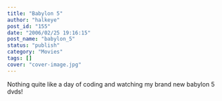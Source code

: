 ```yaml
---
title: "Babylon 5"
author: "halkeye"
post_id: "155"
date: "2006/02/25 19:16:15"
post_name: "babylon_5"
status: "publish"
category: "Movies"
tags: []
cover: "cover-image.jpg"
---
```


Nothing quite like a day of coding and watching my brand new babylon 5 dvds!